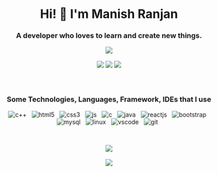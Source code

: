 <h1 align="center">Hi! 👋 I'm Manish Ranjan</h1>

<h3 align="center">A developer who loves to learn and create new things.

<p align="center">
	<a href="https://git.io/typing-svg">
		<img src="https://readme-typing-svg.herokuapp.com/?font=Hack&color=%23A020F0F1&https://readme-typing-svg.herokuapp.com?font=Hack&color=%23A020F0F1&size=25&center=true&vCenter=true&lines=Software+Developer;Competitive+Programmersize=25&center=true&vCenter=true&lines=Software+Developer;Competitive+Programmer;" />
	</a>
</p>

<p align="center">
   <a href="https://www.linkedin.com/in/manishranjan2606/"> 
      <img src="https://img.shields.io/badge/-Linkedin-0A66C2?style=for-the-badge&logo=LinkedIn&logoColor=white"></a>
   <a href="mailto:manishranjan2606@gmail.com"> 
      <img src="https://img.shields.io/badge/-Mail-EA4335?&style=for-the-badge&logo=Gmail&logoColor=white"></a> 
   <a href="https://www.facebook.com/profile.php?id=100027307784074">
		<img src="https://img.shields.io/badge/-Facebook-1877F2?style=for-the-badge&logo=Facebook&logoColor=white" />
	</a>
</p>

<br />

<h3 align="center">Some Technologies, Languages, Framework, IDEs that I use</h3>
	
<p align="center">
   <img src="https://img.shields.io/badge/C++-00599C?style=for-the-badge&logo=cplusplus&logoColor=white" alt="c++" />&nbsp;&nbsp;
	<img src="https://img.shields.io/badge/HTML5-E34F26?style=for-the-badge&logo=html5&logoColor=white" alt="html5" />&nbsp;&nbsp;
	<img src="https://img.shields.io/badge/CSS3-1572B6?style=for-the-badge&logo=css3&logoColor=white" alt="css3" />&nbsp;&nbsp;
	<img src="https://img.shields.io/badge/JavaScript-F7DF1E?style=for-the-badge&logo=javascript&logoColor=black" alt="js" />&nbsp;&nbsp;
	<img src="https://img.shields.io/badge/C-A8B9CC?style=for-the-badge&logo=c&logoColor=white" alt="c" />&nbsp;&nbsp;
	<img src="https://img.shields.io/badge/-JAVA-blue?style=for-the-badge&logo=java&logoColor=white" alt="java" />&nbsp;&nbsp;
	<img src="https://img.shields.io/badge/react_js%20-%2320232a.svg?&style=for-the-badge&logo=react&logoColor=%2361DAFB" alt="reactjs" />&nbsp;&nbsp;
	<img src="https://img.shields.io/badge/bootstrap-7952B3?style=for-the-badge&logo=bootstrap&logoColor=white" alt="bootstrap" />&nbsp;&nbsp;
	<img src="https://img.shields.io/badge/MySQL-00000F?style=for-the-badge&logo=mysql&logoColor=white" alt="mysql" />&nbsp;&nbsp;
	<img src="https://img.shields.io/badge/Linux-FCC624?style=for-the-badge&logo=linux&logoColor=black" alt="linux" />&nbsp;&nbsp;
	<img src="https://img.shields.io/badge/Vscode-5C2D91?style=for-the-badge&logo=visual-studio&logoColor=white" alt="vscode" />&nbsp;&nbsp;
	<img src="https://img.shields.io/badge/git-F05032?style=for-the-badge&logo=git&logoColor=white" alt="git" />&nbsp;&nbsp;
</p>
<br />

<p align="center">
	<img src="https://github-readme-stats.vercel.app/api/top-langs/?username=mandivson&layout=compact&theme=dracula&hide_border=true" />
	<br />
	<br />
	<img src="https://github-readme-stats.vercel.app/api?username=mandivson&theme=dracula&hide_border=true" />
</p>	
	
